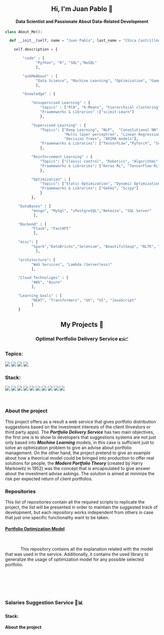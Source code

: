 
<div>
  <h2 align = "center" id = "heading" font-weight =  bold>Hi, I'm Juan Pablo 👋</h2>
  <h4 align="center" id="heading">Data Scientist and Passionate About Data-Related Development</h4>
</div>


```Python
class About_Me():

  def __init__(self, name = "Juan Pablo", last_name = "Chica Castrillón"):

    self.description = {

        "code" : [ 
              "Python", "R", "SQL","NoSQL"
              ],

        "askMeAbout" : [
              "Data Science", "Machine Learning", "Optimization", "Games Theory"
              ],

        "knowledge" : {

            "Unsupervised Learning" : {
                "topics" : ["PCA", "K-Means", "hierarchical clustering", "KNN"],
                "Fraameworks & Libraries" :["scikit-Learn"]
                },

            "Supervised Learning" : {
                "Topics": ["Deep Learning", "NLP",  "Convolutional NN", "Recurrent NN", "LSTM NN",
                           "Multi layer perceptron", "Linear Regression","Support vector machine",
                           "Decision Trees", "ARIMA models"],
                "Fraameworks & Libraries": ["TensorFLow","PyTorch", "Scikit-Learn","Keras","statsmodels"]
                },

            "Reinforcement Learning" : {
                "Topics": ["classic control", "Robotics", "Algorithms", "Finance"],
                "Fraameworks & Libraries": ["Keras RL", "TensorFlow RL","Stable-baselines"]
                },

            "Optimization" : {
                "Topics": ["Static Optimization", "Dynamic Optimization"],
                "Fraameworks & Libraries": ["Gekko", "Scipy"]
                }
            },

      "DataBases" : [
            "mongo", "MySql", "sPostgreSQL","Netezza", "SQL Server"
             ],   

      "Backend" : [
            "Flask", "FastAPI"
             ],

      "misc": [
            "Spark","DataBricks","Selenium", "BeautifulSoup", "NLTK", "Pandas", "Numpy", "SqlAlchemy", "DASH" 
              ],

      "architecture": [
            "Web Services", "Lambda (Serverless)"
            ],

      "Cloud Technoliges" : [
            "AWS", "Azure"
            ],

      "Learning Goals" : [
            "NEAT", "Transformers", "UX", "UI", "JavaScript"
            ]
      }
```

<h2 align = "center" font-weight =  bold> My Projects 💬 </h2>


<h3 font-weight =  bold align = "center"> Optimal Portfolio Delivery Service  💵📈 </h3>
<h3 font-weight =  bold> Topics: </h3>
<p>
  <span>
    <span style = "pading : 2px; display: inline;">
      <img src="https://img.shields.io/badge/-Optimization-black" />
    </span>
    <span style = "pading : 2px; display: inline;">
      <img src="https://img.shields.io/badge/-Financial Markets-critical" />
    </span>    
    <span style = "pading : 2px; display: inline;">
      <img src="https://img.shields.io/badge/-Web Service-success" />
    </span>
    <span style = "pading : 2px; display: inline;">
      <img src="https://img.shields.io/badge/-Time Series-informational" />
    </span>

  </span>
</p>

<h3 font-weight =  bold> Stack: </h3>
<p>
  <span>
    <span style = "pading : 2px; display: inline;">
      <img src="https://img.shields.io/badge/-Python-yellow" />
    </span>
    <span style = "pading : 2px; display: inline;">
      <img src="https://img.shields.io/badge/-MySQL-blue"/>
    </span>
    <span style = "pading : 2px; display: inline;">
      <img src="https://img.shields.io/badge/-FastAPI-brightgreen" />
    </span>
    <span style = "pading : 2px; display: inline;">
      <img src="https://img.shields.io/badge/-SQLAlchemy-red"/>
    </span>
    <span style = "pading : 2px; display: inline;">
      <img src="https://img.shields.io/badge/-Pandas-blueviolet"/>
    </span>
    <span style = "pading : 2px; display: inline;">
      <img src="https://img.shields.io/badge/-Numpy-ff69b4"/>
    </span>
    <span style = "pading : 2px; display: inline;">
      <img src="https://img.shields.io/badge/-Scipy-yellowgreen"/>
    </span>
    <span style = "pading : 2px; display: inline;">
      <img src="https://img.shields.io/badge/-Yahoo Finance API-430297"/>
    </span>
    <span style = "pading : 2px; display: inline;">
      <img src="https://img.shields.io/badge/-Selenium-AAAAAA"/>
    </span>
    <span style = "pading : 2px; display: inline;">
      <img src="https://img.shields.io/badge/-BeautifulSoup-green"/>
    </span>
  </span>
</p>
<br>
<h3 font-weight =  bold> About the project </h3>
<span>
  This project offers as a result a web service that gives portfolio distribution suggestions based on the investment interests of the client (Investors or third party 
  apps). The <b><i>Portfolio Delivery Service</i></b> has two main objectives, the first one is to show to developers that suggestions systems are not just only based into 
  <b><i>Machine Learning</i></b> models, in this case is sufficient just to solve an optimization problem to give an advise about portfolio management. On the other hand, the 
  project pretend to give an example about how a theorical model could be bringed into production to offer real solutions for people, the <b><i>Modern Portfolio Theory</i>
  </b> (created by Harry Markowitz in 1952) was the concept that is encapsulated to give answer about the investment advise askings. The solution is aimed at minmize the risk 
  per expected return of client portfolios.
</span>
 
<h3 font-weight =  bold> Repositories </h3>
<span>
  This list of repositories contain all the required scripts to replicate the project, the list will be presented in order to maintain the suggested track of development, but 
  each repository works independent from others in case that just one specific functionality want to be taken.
</span>
<br>
<h4 font-weight = bold> 
  <a href = https://github.com/JuanPChicaC/Optimization/tree/main/Static%20Optimization/Portfolio%20Optimization%20Model#portfolio-optimization-model-folder>
    Portfolio Optimization Model
  </a>
</h4>
<br>
<span>
  <p style = "text-indent: 10%;">
    This repository contains all the explanation related with the model that was used in the service. Additionally, it contains the used library to generalize the usage of optimization model for any possible selected portfolio. 
  </p>
</span>


<br>
<br>
<br>
<br>
<h3 font-weight =  bold> Salaries Suggestion Service 💼📊 </h3>
<h4 font-weight =  bold> Stack: </h4>

<h4 font-weight =  bold> About the project </h4>




<!--
**JuanPChicaC/JuanPChicaC** is a ✨ _special_ ✨ repository because its `README.md` (this file) appears on your GitHub profile.

Here are some ideas to get you started:

- 🔭 I’m currently working on ...
- 🌱 I’m currently learning ...
- 👯 I’m looking to collaborate on ...
- 🤔 I’m looking for help with ...
- 💬 Ask me about ...
- 📫 How to reach me: ...
- 😄 Pronouns: ...
- ⚡ Fun fact: ...
-->
